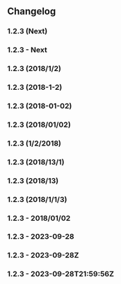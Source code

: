 ## Changelog

### 1.2.3 (Next)
### 1.2.3 - Next
### 1.2.3 (2018/1/2)
### 1.2.3 (2018-1-2)
### 1.2.3 (2018-01-02)
### 1.2.3 (2018/01/02)
### 1.2.3 (1/2/2018)
### 1.2.3 (2018/13/1)
### 1.2.3 (2018/13)
### 1.2.3 (2018/1/1/3)
### 1.2.3 - 2018/01/02
### 1.2.3 - 2023-09-28
### 1.2.3 - 2023-09-28Z
### 1.2.3 - 2023-09-28T21:59:56Z